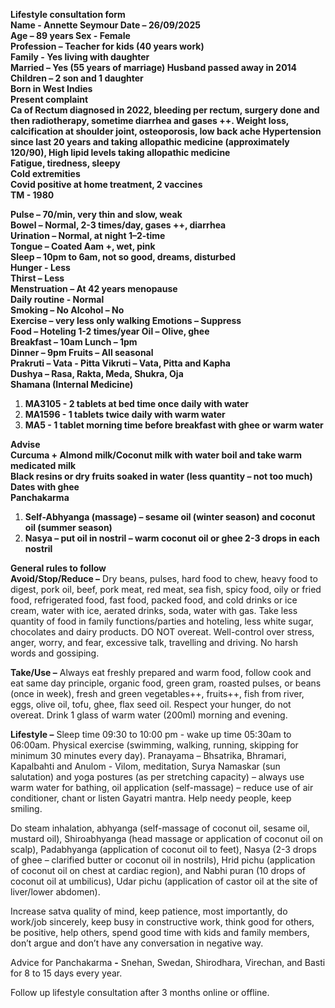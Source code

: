 **Lifestyle consultation form**  
**Name	\- Annette Seymour					Date – 26/09/2025**  
**Age – 89 years						Sex \- Female**  
**Profession – Teacher for kids (40 years work)**  
**Family	 \- Yes living with daughter**						  
**Married – Yes (55 years of marriage) Husband passed away in 2014**  
**Children – 2 son and 1 daughter**  
**Born in West Indies**  
**Present complaint**  
**Ca of Rectum diagnosed in 2022, bleeding per rectum, surgery done and then radiotherapy, sometime diarrhea and gases \++. Weight loss, calcification at shoulder joint, osteoporosis, low back ache Hypertension since last 20 years and taking allopathic medicine (approximately 120/90), High lipid levels taking allopathic medicine**  
**Fatigue, tiredness, sleepy**  
**Cold extremities**  
**Covid positive at home treatment, 2 vaccines**   
**TM \- 1980**

**Pulse – 70/min, very thin and slow, weak**		  
**Bowel – Normal, 2-3 times/day, gases \++, diarrhea**  
**Urination – Normal, at night 1–2-time**		  
**Tongue – Coated Aam \+, wet, pink**  
**Sleep – 10pm to 6am, not so good, dreams, disturbed**   
**Hunger \- Less**  
**Thirst – Less**  
**Menstruation – At 42 years menopause**  
**Daily routine \- Normal**  
**Smoking – No					Alcohol – No**   
**Exercise – very less only walking			Emotions – Suppress**  
**Food – Hoteling 1-2 times/year			Oil – Olive, ghee**  
**Breakfast – 10am					Lunch – 1pm**   
**Dinner – 9pm						Fruits – All seasonal**  
**Prakruti – Vata \- Pitta				Vikruti – Vata, Pitta and Kapha**  
**Dushya – Rasa, Rakta, Meda, Shukra, Oja**  
**Shamana (Internal Medicine)**

1. **MA3105 \- 2 tablets at bed time once daily with water**  
2. **MA1596 \- 1 tablets twice daily with warm water**  
3. **MA5 \- 1 tablet morning time before breakfast with ghee or warm water**  
   

**Advise**  
**Curcuma \+ Almond milk/Coconut milk with water boil and take warm medicated milk**  
**Black resins or dry fruits soaked in water (less quantity – not too much)**  
**Dates with ghee**  
**Panchakarma**

1. **Self-Abhyanga (massage) – sesame oil (winter season) and coconut oil (summer season)**  
2. **Nasya – put oil in nostril – warm coconut oil or ghee 2-3 drops in each nostril**

**General rules to follow**  
**Avoid/Stop/Reduce –** Dry beans, pulses, hard food to chew, heavy food to digest, pork oil, beef, pork meat, red meat, sea fish, spicy food, oily or fried food, refrigerated food, fast food, packed food, and cold drinks or ice cream, water with ice, aerated drinks, soda, water with gas. Take less quantity of food in family functions/parties and hoteling, less white sugar, chocolates and dairy products. DO NOT overeat. Well-control over stress, anger, worry, and fear, excessive talk, travelling and driving. No harsh words and gossiping.

**Take/Use –** Always eat freshly prepared and warm food, follow cook and eat same day principle, organic food, green gram, roasted pulses, or beans (once in week), fresh and green vegetables++, fruits++, fish from river, eggs, olive oil, tofu, ghee, flax seed oil. Respect your hunger, do not overeat. Drink 1 glass of warm water (200ml) morning and evening.

**Lifestyle –** Sleep time 09:30 to 10:00 pm \- wake up time 05:30am to 06:00am. Physical exercise (swimming, walking, running, skipping for minimum 30 minutes every day). Pranayama – Bhsatrika, Bhramari, Kapalbahti and Anulom \- Vilom, meditation, Surya Namaskar (sun salutation) and yoga postures (as per stretching capacity) – always use warm water for bathing, oil application (self-massage) – reduce use of air conditioner, chant or listen Gayatri mantra. Help needy people, keep smiling. 

Do steam inhalation, abhyanga (self-massage of coconut oil, sesame oil, mustard oil), Shiroabhyanga (head massage or application of coconut oil on scalp), Padabhyanga (application of coconut oil to feet), Nasya (2-3 drops of ghee – clarified butter or coconut oil in nostrils), Hrid pichu (application of coconut oil on chest at cardiac region),  and Nabhi puran (10 drops of coconut oil at umbilicus), Udar pichu (application of castor oil at the site of liver/lower abdomen).

Increase satva quality of mind, keep patience, most importantly, do work/job sincerely, keep busy in constructive work, think good for others, be positive, help others, spend good time with kids and family members, don’t argue and don’t have any conversation in negative way.

Advice for Panchakarma **\-** Snehan, Swedan, Shirodhara, Virechan, and Basti for 8 to 15 days every year. 

Follow up lifestyle consultation after 3 months online or offline.   
